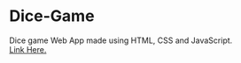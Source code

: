 # Dice-Game

Dice game Web App made using HTML, CSS and JavaScript.  
[Link Here.](https://matteodevenuto.github.io/Dice-Game/dice.html)

